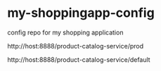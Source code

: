 # my-shoppingapp-config
config repo for my shopping application


http://host:8888/product-catalog-service/prod

http://host:8888/product-catalog-service/default
